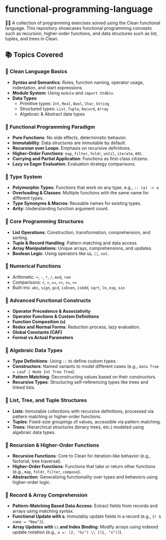 # functional-programming-language
🧼✨ A collection of programming exercises solved using the Clean functional language. This repository showcases functional programming concepts such as recursion, higher-order functions, and data structures such as list, tuples, and trees in Clean.

## 📚 Topics Covered

### 🔹 Clean Language Basics
- **Syntax and Semantics**: Rules, function naming, operator usage, indentation, and start expressions.
- **Module System**: Using `module` and `import StdEnv`.
- **Data Types**: 
  - Primitive types: `Int`, `Real`, `Bool`, `Char`, `String`
  - Structured types: `List`, `Tuple`, `Record`, `Array`
  - Algebraic & Abstract data types

### 🔹 Functional Programming Paradigm
- **Pure Functions**: No side effects, deterministic behavior.
- **Immutability**: Data structures are immutable by default.
- **Recursion over Loops**: Emphasis on recursive definitions.
- **Higher-Order Functions**: `map`, `filter`, `foldr`, `until`, `iterate`, etc.
- **Currying and Partial Application**: Functions as first-class citizens.
- **Lazy vs Eager Evaluation**: Evaluation strategy comparisons.

### 🔹 Type System
- **Polymorphic Types**: Functions that work on any type, e.g., `:: [a] -> a`
- **Overloading & Classes**: Multiple functions with the same name for different types.
- **Type Synonyms & Macros**: Reusable names for existing types.
- **Arity**: Understanding function argument count.

### 🔹 Core Programming Structures
- **List Operations**: Construction, transformation, comprehension, and sorting.
- **Tuple & Record Handling**: Pattern matching and data access.
- **Array Manipulations**: Unique arrays, comprehensions, and updates.
- **Boolean Logic**: Using operators like `&&`, `||`, `not`.

### 🔹 Numerical Functions
- Arithmetic: `+`, `-`, `*`, `/`, `mod`, `rem`
- Comparisons: `<`, `>`, `==`, `<>`, `<=`, `>=`
- Built-ins: `abs`, `sign`, `gcd`, `isEven`, `isOdd`, `sqrt`, `ln`, `exp`, `sin`

### 🔹 Advanced Functional Constructs
- **Operator Precedence & Associativity**
- **Operator Functions & Custom Definitions**
- **Function Composition (`o`)**
- **Redex and Normal Forms**: Reduction process, lazy evaluation.
- **Global Constants (CAF)**
- **Formal vs Actual Parameters**

### 🔹 Algebraic Data Types
- **Type Definitions**: Using `::` to define custom types.
- **Constructors**: Named variants to model different cases (e.g., `data Tree = Leaf | Node Int Tree Tree`).
- **Pattern Matching**: Deconstructing values based on their constructors.
- **Recursive Types**: Structuring self-referencing types like trees and linked lists.

### 🔹 List, Tree, and Tuple Structures
- **Lists**: Immutable collections with recursive definitions, processed via pattern matching or higher-order functions.
- **Tuples**: Fixed-size groupings of values, accessible via pattern matching.
- **Trees**: Hierarchical structures (binary trees, etc.) modeled using algebraic data types.

### 🔹 Recursion & Higher-Order Functions
- **Recursive Functions**: Core to Clean for iteration-like behavior (e.g., factorial, tree traversal).
- **Higher-Order Functions**: Functions that take or return other functions (e.g., `map`, `foldr`, `filter`, `compose`).
- **Abstraction**: Generalizing functionality over types and behaviors using higher-order logic.

### 🔹 Record & Array Comprehension
- **Pattern-Matching Based Data Access**: Extract fields from records and arrays using matching syntax.
- **Functional Update with `&`**: Immutably update fields in a record (e.g., `{r & name = "New"}`).
- **Array Updates with `\\` and Index Binding**: Modify arrays using indexed update notation (e.g., `a =: (2, "hi") \\ [(1, "x")]`).

